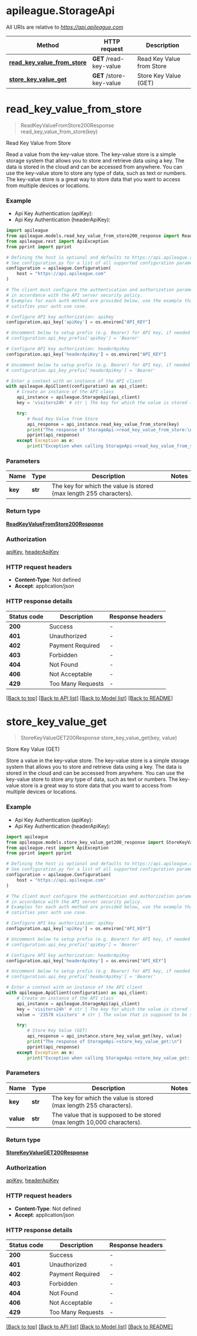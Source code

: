 # apileague.StorageApi

All URIs are relative to *https://api.apileague.com*

Method | HTTP request | Description
------------- | ------------- | -------------
[**read_key_value_from_store**](StorageApi.md#read_key_value_from_store) | **GET** /read-key-value | Read Key Value from Store
[**store_key_value_get**](StorageApi.md#store_key_value_get) | **GET** /store-key-value | Store Key Value (GET)


# **read_key_value_from_store**
> ReadKeyValueFromStore200Response read_key_value_from_store(key)

Read Key Value from Store

Read a value from the key-value store. The key-value store is a simple storage system that allows you to store and retrieve data using a key. The data is stored in the cloud and can be accessed from anywhere. You can use the key-value store to store any type of data, such as text or numbers. The key-value store is a great way to store data that you want to access from multiple devices or locations.

### Example

* Api Key Authentication (apiKey):
* Api Key Authentication (headerApiKey):

```python
import apileague
from apileague.models.read_key_value_from_store200_response import ReadKeyValueFromStore200Response
from apileague.rest import ApiException
from pprint import pprint

# Defining the host is optional and defaults to https://api.apileague.com
# See configuration.py for a list of all supported configuration parameters.
configuration = apileague.Configuration(
    host = "https://api.apileague.com"
)

# The client must configure the authentication and authorization parameters
# in accordance with the API server security policy.
# Examples for each auth method are provided below, use the example that
# satisfies your auth use case.

# Configure API key authorization: apiKey
configuration.api_key['apiKey'] = os.environ["API_KEY"]

# Uncomment below to setup prefix (e.g. Bearer) for API key, if needed
# configuration.api_key_prefix['apiKey'] = 'Bearer'

# Configure API key authorization: headerApiKey
configuration.api_key['headerApiKey'] = os.environ["API_KEY"]

# Uncomment below to setup prefix (e.g. Bearer) for API key, if needed
# configuration.api_key_prefix['headerApiKey'] = 'Bearer'

# Enter a context with an instance of the API client
with apileague.ApiClient(configuration) as api_client:
    # Create an instance of the API class
    api_instance = apileague.StorageApi(api_client)
    key = 'visitors24h' # str | The key for which the value is stored (max length 255 characters).

    try:
        # Read Key Value from Store
        api_response = api_instance.read_key_value_from_store(key)
        print("The response of StorageApi->read_key_value_from_store:\n")
        pprint(api_response)
    except Exception as e:
        print("Exception when calling StorageApi->read_key_value_from_store: %s\n" % e)
```



### Parameters


Name | Type | Description  | Notes
------------- | ------------- | ------------- | -------------
 **key** | **str**| The key for which the value is stored (max length 255 characters). | 

### Return type

[**ReadKeyValueFromStore200Response**](ReadKeyValueFromStore200Response.md)

### Authorization

[apiKey](../README.md#apiKey), [headerApiKey](../README.md#headerApiKey)

### HTTP request headers

 - **Content-Type**: Not defined
 - **Accept**: application/json

### HTTP response details

| Status code | Description | Response headers |
|-------------|-------------|------------------|
**200** | Success |  -  |
**401** | Unauthorized |  -  |
**402** | Payment Required |  -  |
**403** | Forbidden |  -  |
**404** | Not Found |  -  |
**406** | Not Acceptable |  -  |
**429** | Too Many Requests |  -  |

[[Back to top]](#) [[Back to API list]](../README.md#documentation-for-api-endpoints) [[Back to Model list]](../README.md#documentation-for-models) [[Back to README]](../README.md)

# **store_key_value_get**
> StoreKeyValueGET200Response store_key_value_get(key, value)

Store Key Value (GET)

Store a value in the key-value store. The key-value store is a simple storage system that allows you to store and retrieve data using a key. The data is stored in the cloud and can be accessed from anywhere. You can use the key-value store to store any type of data, such as text or numbers. The key-value store is a great way to store data that you want to access from multiple devices or locations.

### Example

* Api Key Authentication (apiKey):
* Api Key Authentication (headerApiKey):

```python
import apileague
from apileague.models.store_key_value_get200_response import StoreKeyValueGET200Response
from apileague.rest import ApiException
from pprint import pprint

# Defining the host is optional and defaults to https://api.apileague.com
# See configuration.py for a list of all supported configuration parameters.
configuration = apileague.Configuration(
    host = "https://api.apileague.com"
)

# The client must configure the authentication and authorization parameters
# in accordance with the API server security policy.
# Examples for each auth method are provided below, use the example that
# satisfies your auth use case.

# Configure API key authorization: apiKey
configuration.api_key['apiKey'] = os.environ["API_KEY"]

# Uncomment below to setup prefix (e.g. Bearer) for API key, if needed
# configuration.api_key_prefix['apiKey'] = 'Bearer'

# Configure API key authorization: headerApiKey
configuration.api_key['headerApiKey'] = os.environ["API_KEY"]

# Uncomment below to setup prefix (e.g. Bearer) for API key, if needed
# configuration.api_key_prefix['headerApiKey'] = 'Bearer'

# Enter a context with an instance of the API client
with apileague.ApiClient(configuration) as api_client:
    # Create an instance of the API class
    api_instance = apileague.StorageApi(api_client)
    key = 'visitors24h' # str | The key for which the value is stored (max length 255 characters).
    value = '23578 visitors' # str | The value that is supposed to be stored (max length 10,000 characters).

    try:
        # Store Key Value (GET)
        api_response = api_instance.store_key_value_get(key, value)
        print("The response of StorageApi->store_key_value_get:\n")
        pprint(api_response)
    except Exception as e:
        print("Exception when calling StorageApi->store_key_value_get: %s\n" % e)
```



### Parameters


Name | Type | Description  | Notes
------------- | ------------- | ------------- | -------------
 **key** | **str**| The key for which the value is stored (max length 255 characters). | 
 **value** | **str**| The value that is supposed to be stored (max length 10,000 characters). | 

### Return type

[**StoreKeyValueGET200Response**](StoreKeyValueGET200Response.md)

### Authorization

[apiKey](../README.md#apiKey), [headerApiKey](../README.md#headerApiKey)

### HTTP request headers

 - **Content-Type**: Not defined
 - **Accept**: application/json

### HTTP response details

| Status code | Description | Response headers |
|-------------|-------------|------------------|
**200** | Success |  -  |
**401** | Unauthorized |  -  |
**402** | Payment Required |  -  |
**403** | Forbidden |  -  |
**404** | Not Found |  -  |
**406** | Not Acceptable |  -  |
**429** | Too Many Requests |  -  |

[[Back to top]](#) [[Back to API list]](../README.md#documentation-for-api-endpoints) [[Back to Model list]](../README.md#documentation-for-models) [[Back to README]](../README.md)

